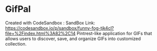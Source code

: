 # GifPal
Created with CodeSandbox : 
SandBox Link: https://codesandbox.io/p/sandbox/funny-fog-tjk4cl?file=%2Findex.html%3A82%2C14
Pintrest-like application for GIFs that allows users to discover, save, and organize GIFs into customized collection.

